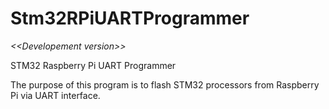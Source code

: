 # Stm32RPiUARTProgrammer

*\<\<Developement version\>\>*

STM32 Raspberry Pi UART Programmer

The purpose of this program is to flash STM32 processors from Raspberry Pi via UART interface.
